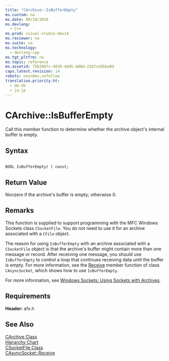 ```yaml
---
title: "CArchive::IsBufferEmpty"
ms.custom: na
ms.date: 09/19/2016
ms.devlang: 
  - C++
ms.prod: visual-studio-dev14
ms.reviewer: na
ms.suite: na
ms.technology: 
  - devlang-cpp
ms.tgt_pltfrm: na
ms.topic: reference
ms.assetid: 75b2007c-4039-4d45-b08d-21b7ce5bba9d
caps.latest.revision: 14
robots: noindex,nofollow
translation.priority.ht: 
  - de-de
  - ja-jp
---
```

# CArchive::IsBufferEmpty
Call this member function to determine whether the archive object's internal buffer is empty.  
  
## Syntax  
  
```  
  
BOOL IsBufferEmpty( ) const;  
```  
  
## Return Value  
 Nonzero if the archive's buffer is empty; otherwise 0.  
  
## Remarks  
 This function is supplied to support programming with the MFC Windows Sockets class `CSocketFile`. You do not need to use it for an archive associated with a `CFile` object.  
  
 The reason for using `IsBufferEmpty` with an archive associated with a `CSocketFile` object is that the archive's buffer might contain more than one message or record. After receiving one message, you should use `IsBufferEmpty` to control a loop that continues receiving data until the buffer is empty. For more information, see the [Receive](../vs140/CAsyncSocket--Receive.md) member function of class `CAsyncSocket`, which shows how to use `IsBufferEmpty`.  
  
 For more information, see [Windows Sockets: Using Sockets with Archives](../vs140/Windows-Sockets--Using-Sockets-with-Archives.md).  
  
## Requirements  
 **Header:** afx.h  
  
## See Also  
 [CArchive Class](../vs140/CArchive-Class.md)   
 [Hierarchy Chart](../vs140/Hierarchy-Chart.md)   
 [CSocketFile Class](../vs140/CSocketFile-Class.md)   
 [CAsyncSocket::Receive](../vs140/CAsyncSocket--Receive.md)